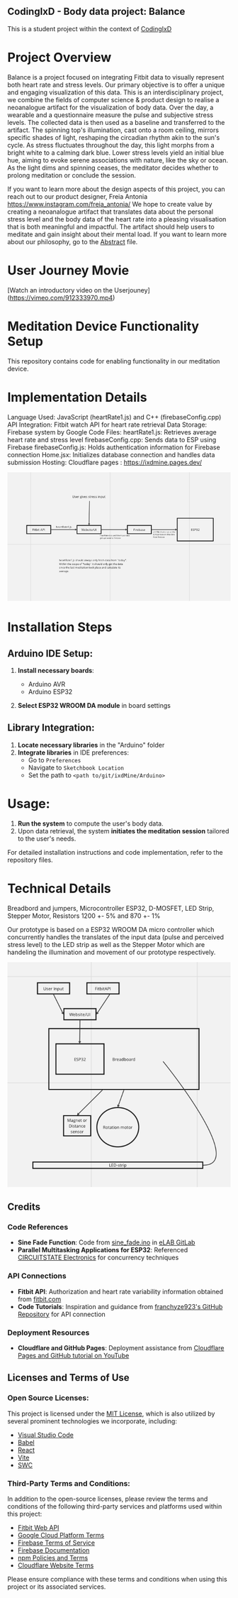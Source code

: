 ## CodingIxD - Body data project: Balance

This is a student project within the context of [CodingIxD](https://codingixd.mi.fu-berlin.de)

# Project Overview
Balance is a project focused on integrating Fitbit data to visually represent both heart rate and stress levels. Our primary objective is to offer a unique and engaging visualization of this data.
This is an interdisciplinary project, we combine the fields of computer science & product design to realise a neoanalogue artifact for the visualization of body data. 
Over the day, a wearable and a questionnaire measure the pulse and subjective stress levels. The collected data is then used as a baseline and transferred to the artifact. 
The spinning top's illumination, cast onto a room ceiling, mirrors specific shades of light, reshaping the circadian rhythm akin to the sun's cycle. As stress fluctuates throughout the day, this light morphs from a bright white to a calming dark blue. Lower stress levels yield an initial blue hue, aiming to evoke serene associations with nature, like the sky or ocean. As the light dims and spinning ceases, the meditator decides whether to prolong meditation or conclude the session.

If you want to learn more about the design aspects of this project, you can reach out to our product designer, Freia Antonia https://www.instagram.com/freia_antonia/
We hope to create value by creating a neoanalogue artifact that  translates data about the personal stress level and the body data of the heart rate into a pleasing visualisation that is both meaningful and impactful.
The artifact should help users to meditate and gain insight about their mental load. If you want to learn more about our philosophy, go to the [Abstract](https://github.com/DavidLanglamet/ixdMine/blob/main/Abstract.md) file.

# User Journey Movie

[Watch an introductory video on the Userjouney] (https://vimeo.com/912333970.mp4)

# Meditation Device Functionality Setup

This repository contains code for enabling functionality in our meditation device. 

# Implementation Details

Language Used: JavaScript (heartRate1.js) and C++ (firebaseConfig.cpp)
API Integration: Fitbit watch API for heart rate retrieval
Data Storage: Firebase system by Google
Code Files:
heartRate1.js: Retrieves average heart rate and stress level
firebaseConfig.cpp: Sends data to ESP using Firebase
firebaseConfig.js: Holds authentication information for Firebase connection
Home.jsx: Initializes database connection and handles data submission
Hosting: Cloudflare pages : https://ixdmine.pages.dev/

![Data Colection and Integration](https://github.com/DavidLanglamet/ixdMine/blob/main/doc/Implementation%20Details.png)

# Installation Steps

## Arduino IDE Setup:

1. **Install necessary boards**:
   - Arduino AVR
   - Arduino ESP32
   
2. **Select ESP32 WROOM DA module** in board settings

## Library Integration:

1. **Locate necessary libraries** in the "Arduino" folder
2. **Integrate libraries** in IDE preferences:
   - Go to `Preferences`
   - Navigate to `Sketchbook Location`
   - Set the path to `<path to/git/ixdMine/Arduino>`

# Usage:

1. **Run the system** to compute the user's body data.
2. Upon data retrieval, the system **initiates the meditation session** tailored to the user's needs.

For detailed installation instructions and code implementation, refer to the repository files.


# Technical Details
Breadbord and jumpers, Microcontroller ESP32, D-MOSFET, LED Strip, Stepper Motor, Resistors 1200 +- 5% and 870 +- 1%

Our prototype is based on a ESP32 ­WROOM ­DA micro controller which concurrently handles the translates of the input data (pulse and perceived stress level) to the LED strip as well as the Stepper Motor which are handeling the illumination and movement of our prototype respectively.

![final setup with all components](https://github.com/DavidLanglamet/ixdMine/blob/main/doc/Usage.png)

## Credits

### Code References
- **Sine Fade Function**: Code from [sine_fade.ino](sine_fade/sine_fade.ino) in [eLAB GitLab](link)
- **Parallel Multitasking Applications for ESP32**: Referenced [CIRCUITSTATE Electronics](https://www.circuitstate.com/) for concurrency techniques

### API Connections
- **Fitbit API**: Authorization and heart rate variability information obtained from [fitbit.com](https://www.fitbit.com/)
- **Code Tutorials**: Inspiration and guidance from [franchyze923's GitHub Repository](https://github.com/franchyze923/Code_From_Tutorials) for API connection

### Deployment Resources
- **Cloudflare and GitHub Pages**: Deployment assistance from [Cloudflare Pages and GitHub tutorial on YouTube](https://www.youtube.com/watch?v=MpFO4Zr0EPE)


## Licenses and Terms of Use

### Open Source Licenses:

This project is licensed under the [MIT License](https://github.com/DavidLanglamet/ixdMine/blob/main/LICENSE), which is also utilized by several prominent technologies we incorporate, including:

- [Visual Studio Code](https://github.com/microsoft/vscode)
- [Babel](https://github.com/babel/babel)
- [React](https://github.com/facebook/react)
- [Vite](https://github.com/vitejs/vite)
- [SWC](https://github.com/swc-project/swc)

### Third-Party Terms and Conditions:

In addition to the open-source licenses, please review the terms and conditions of the following third-party services and platforms used within this project:

- [Fitbit Web API](https://dev.fitbit.com/build/reference/web-api/)
- [Google Cloud Platform Terms](https://cloud.google.com/terms)
- [Firebase Terms of Service](https://firebase.google.com/terms)
- [Firebase Documentation](https://firebase.google.com/docs)
- [npm Policies and Terms](https://docs.npmjs.com/policies/npm-license)
- [Cloudflare Website Terms](https://www.cloudflare.com/de-de/website-terms/)

Please ensure compliance with these terms and conditions when using this project or its associated services.

